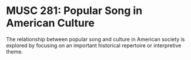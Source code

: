 # MUSC 281: Popular Song in American Culture

The relationship between popular song and culture in American society is explored by focusing on an important historical repertoire or interpretive theme.
